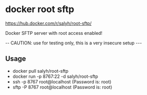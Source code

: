 docker root sftp
================

https://hub.docker.com/r/salyh/root-sftp/

Docker SFTP server with root access enabled!

-- CAUTION: use for testing only, this is a very insecure setup ---

## Usage
* docker pull salyh/root-sftp
* docker run -p 8767:22 -d salyh/root-sftp
* ssh -p 8767 root@localhost (Password is: root)
* sftp -P 8767 root@localhost (Password is: root)
